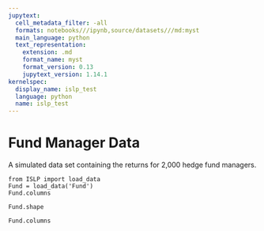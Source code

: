 ```yaml
---
jupytext:
  cell_metadata_filter: -all
  formats: notebooks///ipynb,source/datasets///md:myst
  main_language: python
  text_representation:
    extension: .md
    format_name: myst
    format_version: 0.13
    jupytext_version: 1.14.1
kernelspec:
  display_name: islp_test
  language: python
  name: islp_test
---
```


# Fund Manager Data

A simulated data set containing the returns for 2,000 hedge fund
managers.

```{code-cell}
from ISLP import load_data
Fund = load_data('Fund')
Fund.columns
```

```{code-cell}
Fund.shape
```

```{code-cell}
Fund.columns
```
